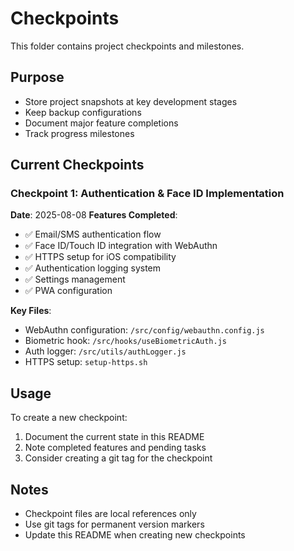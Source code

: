 # Checkpoints

This folder contains project checkpoints and milestones.

## Purpose

- Store project snapshots at key development stages
- Keep backup configurations
- Document major feature completions
- Track progress milestones

## Current Checkpoints

### Checkpoint 1: Authentication & Face ID Implementation
**Date**: 2025-08-08
**Features Completed**:
- ✅ Email/SMS authentication flow
- ✅ Face ID/Touch ID integration with WebAuthn
- ✅ HTTPS setup for iOS compatibility
- ✅ Authentication logging system
- ✅ Settings management
- ✅ PWA configuration

**Key Files**:
- WebAuthn configuration: `/src/config/webauthn.config.js`
- Biometric hook: `/src/hooks/useBiometricAuth.js`
- Auth logger: `/src/utils/authLogger.js`
- HTTPS setup: `setup-https.sh`

## Usage

To create a new checkpoint:
1. Document the current state in this README
2. Note completed features and pending tasks
3. Consider creating a git tag for the checkpoint

## Notes

- Checkpoint files are local references only
- Use git tags for permanent version markers
- Update this README when creating new checkpoints